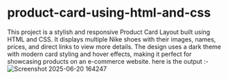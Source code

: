 # product-card-using-html-and-css
This project is a stylish and responsive Product Card Layout built using HTML and CSS. It displays multiple Nike shoes with their images, names, prices, and direct links to view more details. The design uses a dark theme with modern card styling and hover effects, making it perfect for showcasing products on an e-commerce website.
here is the output :-![Screenshot 2025-06-20 164247](https://github.com/user-attachments/assets/e4242721-e537-4a49-9493-490bb0d44c52)
